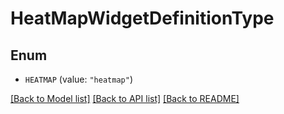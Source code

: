 # HeatMapWidgetDefinitionType

## Enum


* `HEATMAP` (value: `"heatmap"`)


[[Back to Model list]](../README.md#documentation-for-models) [[Back to API list]](../README.md#documentation-for-api-endpoints) [[Back to README]](../README.md)


